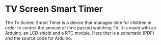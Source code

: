 # TV Screen Smart Timer
The Tv Screen Smart Timer is a device that manages time for children in order to control the amount of time passed watching TV. It is made with an Arduino, an LCD shield and a RTC module.
Here ther is a schematic (PDF) and the source code for Arduino.
